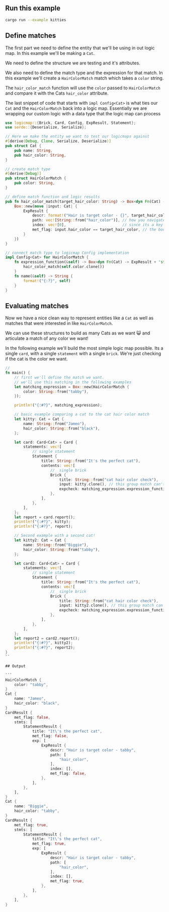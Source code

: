 ## Run this example

```bash
cargo run --example kitties
```

## Define matches

The first part we need to define the entity that we'll be using in out logic map. In this example we'll be making a `Cat`.

We need to define the structure we are testing and it's attributes.

We also need to define the match type and the expression for that match. In this example we'll create a `HairColorMatch` match which takes a `color` string.

The `hair_color_match` function will use the `color` passed to `HairColorMatch` and compare it with the Cats `hair_color` attribute.

The last snippet of code that starts with `impl Config<Cat>` is what ties our `Cat` and the `HairColorMatch` back into a logic map. Essentially we are wrapping our custom logic with a data type that the logic map can process

```rust
use logicmap::{Brick, Card, Config, ExpResult, Statement};
use serde::{Deserialize, Serialize};

// Here we make the entity we want to test our logicmaps against
#[derive(Debug, Clone, Serialize, Deserialize)]
pub struct Cat {
    pub name: String,
    pub hair_color: String,
}

// create match type
#[derive(Debug)]
pub struct HairColorMatch {
    pub color: String,
}

// define match function and logic results
pub fn hair_color_match(target_hair_color: String) -> Box<dyn Fn(Cat) -> ExpResult + 'static> {
    Box::new(move |input: Cat| {
        ExpResult {
            descr: format!("Hair is target color - {}", target_hair_color), // a desciption of the match
            path: vec![String::from("hair_color")], // how you navigate to the answer
            index: vec![0],                         // since its a key value and not in a list
            met_flag: input.hair_color == target_hair_color, // the boolean test and result
        }
    })
}

// connect match type to logicmap Config implementation
impl Config<Cat> for HairColorMatch {
    fn expression_function(&self) -> Box<dyn Fn(Cat) -> ExpResult + 'static> {
        hair_color_match(self.color.clone())
    }
    fn name(&self) -> String {
        format!("{:?}", self)
    }
}
```

## Evaluating matches

Now we have a nice clean way to represent entities like a `Cat` as well as matches that were interested in like `HairColorMatch`.

We can use these structures to build as many Cats as we want 😺 and articulate a match of any color we want!

In the following example we'll build the most simple logic map possible. Its a single `card`, with a single `statement` with a single `brick`. We're just checking if the cat is the color we want.

````rust
//
fn main() {
    // first we'll define the match we want.
    // we'll use this matching in the following examples
    let matching_expression = Box::new(HairColorMatch {
        color: String::from("tabby"),
    });

    println!("{:#?}", matching_expression);

    // basic example comparing a cat to the cat hair color match
    let kitty: Cat = Cat {
        name: String::from("Jameo"),
        hair_color: String::from("black"),
    };

    let card: Card<Cat> = Card {
        statements: vec![
            // single statement
            Statement {
                title: String::from("It's the perfect cat"),
                contents: vec![
                    //  single brick
                    Brick {
                        title: String::from("cat hair color check"),
                        input: kitty.clone(), // this group match can't use any class above...
                        expcheck: matching_expression.expression_function(),
                    },
                ],
            },
        ],
    };
    let report = card.report();
    println!("{:#?}", kitty);
    println!("{:#?}", report);

    // Second example with a second cat!
    let kitty2: Cat = Cat {
        name: String::from("Biggie"),
        hair_color: String::from("tabby"),
    };

    let card2: Card<Cat> = Card {
        statements: vec![
            // single statement
            Statement {
                title: String::from("It's the perfect cat"),
                contents: vec![
                    //  single brick
                    Brick {
                        title: String::from("cat hair color check"),
                        input: kitty2.clone(), // this group match can't use any class above...
                        expcheck: matching_expression.expression_function(),
                    },
                ],
            },
        ],
    };
    let report2 = card2.report();
    println!("{:#?}", kitty2);
    println!("{:#?}", report2);
}
``

## Output

```
HairColorMatch {
    color: "tabby",
}
Cat {
    name: "Jameo",
    hair_color: "black",
}
CardResult {
    met_flag: false,
    stmts: [
        StatementResult {
            title: "It\'s the perfect cat",
            met_flag: false,
            exp: [
                ExpResult {
                    descr: "Hair is target color - tabby",
                    path: [
                        "hair_color",
                    ],
                    index: [],
                    met_flag: false,
                },
            ],
        },
    ],
}
Cat {
    name: "Biggie",
    hair_color: "tabby",
}
CardResult {
    met_flag: true,
    stmts: [
        StatementResult {
            title: "It\'s the perfect cat",
            met_flag: true,
            exp: [
                ExpResult {
                    descr: "Hair is target color - tabby",
                    path: [
                        "hair_color",
                    ],
                    index: [],
                    met_flag: true,
                },
            ],
        },
    ],
}
````
